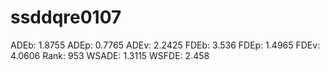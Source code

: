 # ssddqre0107

ADEb: 1.8755
ADEp: 0.7765
ADEv: 2.2425
FDEb: 3.536
FDEp: 1.4965
FDEv: 4.0606
Rank: 953
WSADE: 1.3115
WSFDE: 2.458